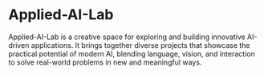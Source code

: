 # Applied-AI-Lab
Applied-AI-Lab is a creative space for exploring and building innovative AI-driven applications. It brings together diverse projects that showcase the practical potential of modern AI, blending language, vision, and interaction to solve real-world problems in new and meaningful ways.
